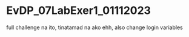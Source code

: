 # EvDP_07LabExer1_01112023
full challenge na ito, tinatamad na ako ehh, also change login variables
